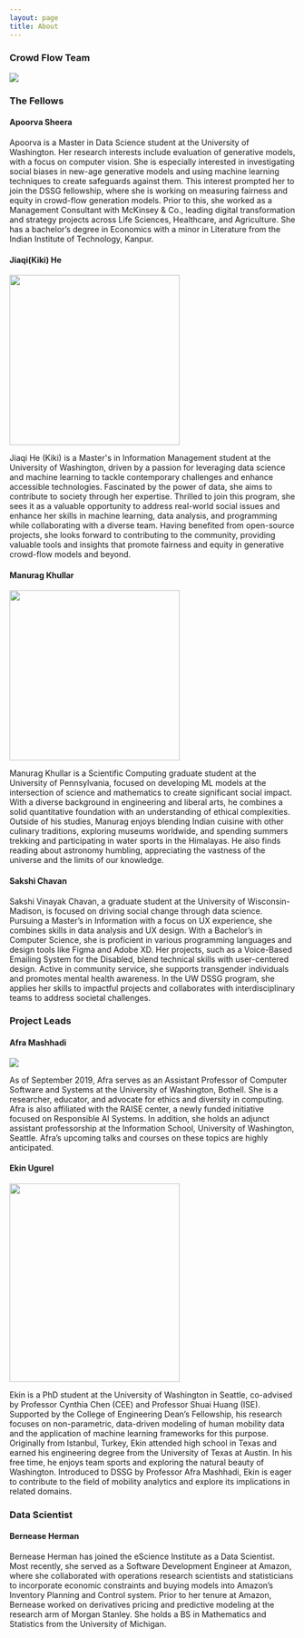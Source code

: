 ```yaml
---
layout: page
title: About
---
```

### Crowd Flow Team

<img src="{{ site.url }}{{ site.baseurl }}/assets/img/DSCF2472.jpg">

### The Fellows

#### Apoorva Sheera


Apoorva is a Master in Data Science student at the University of Washington. Her research interests include evaluation of generative models, with a focus on computer vision. She is especially interested in investigating social biases in new-age generative models and using machine learning techniques to create safeguards against them. This interest prompted her to join the DSSG fellowship, where she is working on measuring fairness and equity in crowd-flow generation models. Prior to this, she worked as a Management Consultant with McKinsey & Co., leading digital transformation and strategy projects across Life Sciences, Healthcare, and Agriculture. She has a bachelor’s degree in Economics with a minor in Literature from the Indian Institute of Technology, Kanpur. 

#### Jiaqi(Kiki) He 

<img src="{{ site.url }}{{ site.baseurl }}/assets/img/kiki.jpg" style="width: 300px; height: 300px;">


Jiaqi He (Kiki) is a Master's in Information Management student at the University of Washington, driven by a passion for leveraging data science and machine learning to tackle contemporary challenges and enhance accessible technologies. Fascinated by the power of data, she aims to contribute to society through her expertise. Thrilled to join this program, she sees it as a valuable opportunity to address real-world social issues and enhance her skills in machine learning, data analysis, and programming while collaborating with a diverse team. Having benefited from open-source projects, she looks forward to contributing to the community, providing valuable tools and insights that promote fairness and equity in generative crowd-flow models and beyond.


#### Manurag Khullar

<img src="{{ site.url }}{{ site.baseurl }}/assets/img/dpmanu.jpg" style="width: 300px; height: 300px;">

Manurag Khullar is a Scientific Computing graduate student at the University of Pennsylvania, focused on developing ML models at the intersection of science and mathematics to create significant social impact. With a diverse background in engineering and liberal arts, he combines a solid quantitative foundation with an understanding of ethical complexities. Outside of his studies, Manurag enjoys blending Indian cuisine with other culinary traditions, exploring museums worldwide, and spending summers trekking and participating in water sports in the Himalayas. He also finds reading about astronomy humbling, appreciating the vastness of the universe and the limits of our knowledge.

#### Sakshi Chavan



Sakshi Vinayak Chavan, a graduate student at the University of Wisconsin-Madison, is focused on driving social change through data science. Pursuing a Master’s in Information with a focus on UX experience, she combines skills in data analysis and UX design. With a Bachelor’s in Computer Science, she is proficient in various programming languages and design tools like Figma and Adobe XD. Her projects, such as a Voice-Based Emailing System for the Disabled, blend technical skills with user-centered design. Active in community service, she supports transgender individuals and promotes mental health awareness. In the UW DSSG program, she applies her skills to impactful projects and collaborates with interdisciplinary teams to address societal challenges.

### Project Leads

#### Afra Mashhadi


<img src="{{ site.url }}{{ site.baseurl }}/assets/img/afra1.jpg">


As of September 2019, Afra serves as an Assistant Professor of Computer Software and Systems at the University of Washington, Bothell. She is a researcher, educator, and advocate for ethics and diversity in computing. Afra is also affiliated with the RAISE center, a newly funded initiative focused on Responsible AI Systems. In addition, she holds an adjunct assistant professorship at the Information School, University of Washington, Seattle. Afra’s upcoming talks and courses on these topics are highly anticipated.



#### Ekin Ugurel


<img src="{{ site.url }}{{ site.baseurl }}/assets/img/ekin.jpg" style="width: 300px; height: 350px;">


Ekin is a PhD student at the University of Washington in Seattle, co-advised by Professor Cynthia Chen (CEE) and Professor Shuai Huang (ISE). Supported by the College of Engineering Dean’s Fellowship, his research focuses on non-parametric, data-driven modeling of human mobility data and the application of machine learning frameworks for this purpose. Originally from Istanbul, Turkey, Ekin attended high school in Texas and earned his engineering degree from the University of Texas at Austin. In his free time, he enjoys team sports and exploring the natural beauty of Washington. Introduced to DSSG by Professor Afra Mashhadi, Ekin is eager to contribute to the field of mobility analytics and explore its implications in related domains.

### Data Scientist 

#### Bernease Herman


Bernease Herman has joined the eScience Institute as a Data Scientist. Most recently, she served as a Software Development Engineer at Amazon, where she collaborated with operations research scientists and statisticians to incorporate economic constraints and buying models into Amazon’s Inventory Planning and Control system. Prior to her tenure at Amazon, Bernease worked on derivatives pricing and predictive modeling at the research arm of Morgan Stanley. She holds a BS in Mathematics and Statistics from the University of Michigan.



